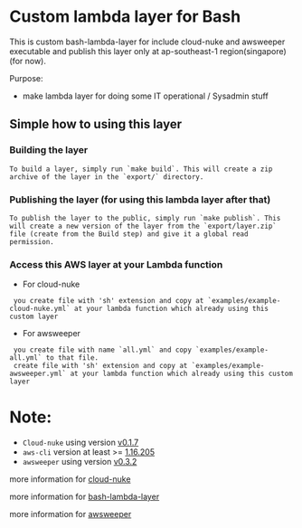 # Custom lambda layer for Bash
This is custom bash-lambda-layer for include cloud-nuke and awsweeper executable and publish this layer only at ap-southeast-1 region(singapore) (for now).

Purpose:
- make lambda layer for doing some IT operational / Sysadmin stuff

## Simple how to using this layer
### Building the layer
```
To build a layer, simply run `make build`. This will create a zip archive of the layer in the `export/` directory.
```

### Publishing the layer (for using this lambda layer after that)
```
To publish the layer to the public, simply run `make publish`. This will create a new version of the layer from the `export/layer.zip` file (create from the Build step) and give it a global read permission.
```

### Access this AWS layer at your Lambda function
- For cloud-nuke
```
 you create file with 'sh' extension and copy at `examples/example-cloud-nuke.yml` at your lambda function which already using this custom layer
```

- For awsweeper
```
 you create file with name `all.yml` and copy `examples/example-all.yml` to that file.
 create file with 'sh' extension and copy at `examples/example-awsweeper.yml` at your lambda function which already using this custom layer
```

# Note:
- `Cloud-nuke` using version [v0.1.7](https://github.com/gruntwork-io/cloud-nuke/releases/tag/v0.1.7)
- `aws-cli` version at least >= [1.16.205](https://docs.aws.amazon.com/cli/latest/userguide/cli-chap-install.html)
- `awsweeper` using version [v0.3.2](https://github.com/cloudetc/awsweeper/releases/tag/v0.3.2)

more information for [cloud-nuke](https://github.com/gruntwork-io/cloud-nuke)

more information for [bash-lambda-layer](https://github.com/gkrizek/bash-lambda-layer)

more information for [awsweeper](https://github.com/cloudetc/awsweeper)
